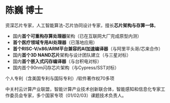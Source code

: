 # 陈巍 博士

资深芯片专家，人工智能算法-芯片协同设计专家，擅长**芯片架构与存算一体**。

- 国内**首个可重构存算处理器**架构（已在互联网大厂完成原型内测）
- **首个医疗领域专用AI处理器**（已落地应用）
- **首个RISC-V/x86/ARM平台兼容的AI加速编译器**（与阿里平头哥/芯来合作）
- 国内**首个3D NAND芯片**架构与设计团队建立（与三星对标）
- 国内**首个嵌入式闪存编译器**（与台积电对标） 
- 国内首个90nm闪存芯片架构（与Cypress/SST对标）

个人专利（含美国专利与国际专利）/软件著作权70多项

中关村云计算产业联盟，智能计算产业技术创新联合体，智能感知和信息化专家工作委员会专家，多个国家专项（01/02/03）课题技术负责人。
